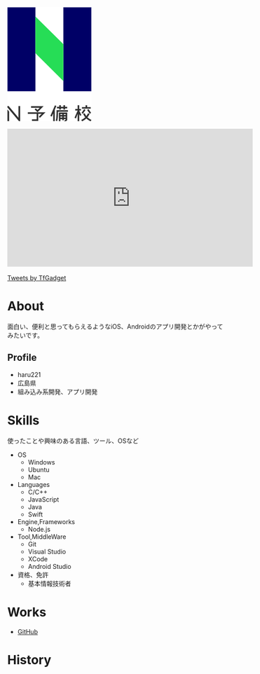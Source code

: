 ![プロフィール画像](nyobi_logo.png)

<iframe width="560" height="315" src="https://www.youtube.com/embed/9Ml6EHPavmg" frameborder="0" allow="accelerometer; autoplay; encrypted-media; gyroscope; picture-in-picture" allowfullscreen></iframe>

<a class="twitter-timeline" data-width="400" data-height="600" href="https://twitter.com/TfGadget?ref_src=twsrc%5Etfw">Tweets by TfGadget</a> <script async src="https://platform.twitter.com/widgets.js" charset="utf-8"></script>

# About
面白い、便利と思ってもらえるようなiOS、Androidのアプリ開発とかがやってみたいです。

## Profile
- haru221
- 広島県
- 組み込み系開発、アプリ開発

# Skills
使ったことや興味のある言語、ツール、OSなど
- OS
  - Windows
  - Ubuntu
  - Mac
- Languages
  - C/C++
  - JavaScript
  - Java
  - Swift
- Engine,Frameworks
  - Node.js
- Tool,MiddleWare
  - Git
  - Visual Studio
  - XCode
  - Android Studio
- 資格、免許
  - 基本情報技術者

# Works
- [GitHub](https://github.com/haru221)

# History
